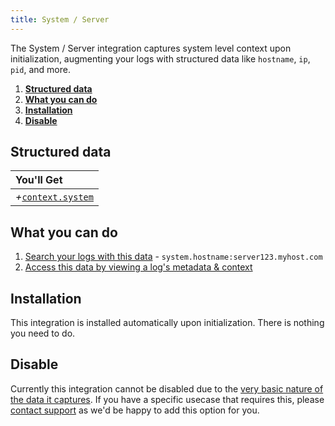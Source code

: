 ```yaml
---
title: System / Server
---
```

The System / Server integration captures system level context upon initialization, augmenting your logs with structured data like `hostname`, `ip`, `pid`, and more.

1. [**Structured data**](#structured-data)
2. [**What you can do**](#what-you-can-do)
3. [**Installation**](#installation)
4. [**Disable**](#disable)

## Structured data

|You'll Get|
|:------|
|<i>+</i>[`context.system`](/concepts/log-event-json-schema/context/system-context)|

## What you can do

1. [Search your logs with this data](/app/console-log-viewer/searching) - `system.hostname:server123.myhost.com`
2. [Access this data by viewing a log's metadata & context](/app/console-log-viewer/view-metadata-and-context)

## Installation

This integration is installed automatically upon initialization. There is nothing you need to do.

## Disable

Currently this integration cannot be disabled due to the [very basic nature of the data it captures](/concepts/log-event-json-schema/context/system-context). If you have a specific usecase that requires this, please [contact support](mailto:support@timber.io) as we'd be happy to add this option for you.
